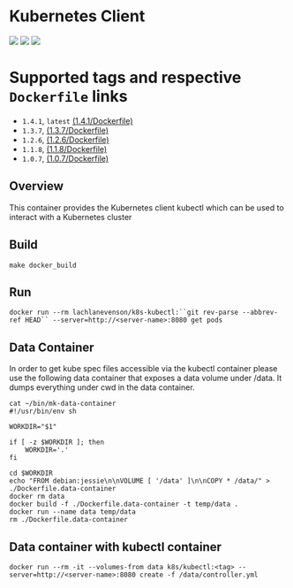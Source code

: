 # Kubernetes Client

[![](https://images.microbadger.com/badges/image/lachlanevenson/k8s-kubectl.svg)](http://microbadger.com/images/lachlanevenson/k8s-kubectl "Get your own image badge on microbadger.com")
[![](https://images.microbadger.com/badges/version/lachlanevenson/k8s-kubectl.svg)](http://microbadger.com/images/lachlanevenson/k8s-kubectl "Get your own version badge on microbadger.com")
[![](https://images.microbadger.com/badges/commit/lachlanevenson/k8s-kubectl.svg)](http://microbadger.com/images/lachlanevenson/k8s-kubectl "Get your own commit badge on microbadger.com")

# Supported tags and respective `Dockerfile` links
* `1.4.1`, `latest`    [(1.4.1/Dockerfile)](https://github.com/lachie83/k8s-kubectl/blob/v1.4.1/Dockerfile)
* `1.3.7`,     [(1.3.7/Dockerfile)](https://github.com/lachie83/k8s-kubectl/blob/v1.3.7/Dockerfile)
* `1.2.6`,     [(1.2.6/Dockerfile)](https://github.com/lachie83/k8s-kubectl/blob/v1.2.6/Dockerfile)
* `1.1.8`,     [(1.1.8/Dockerfile)](https://github.com/lachie83/k8s-kubectl/blob/v1.1.8/Dockerfile)
* `1.0.7`,     [(1.0.7/Dockerfile)](https://github.com/lachie83/k8s-kubectl/blob/v1.0.7/Dockerfile)


## Overview
This container provides the Kubernetes client kubectl which can be used to interact with a Kubernetes cluster

## Build
`make docker_build`

## Run
`docker run --rm lachlanevenson/k8s-kubectl:``git rev-parse --abbrev-ref HEAD`` --server=http://<server-name>:8080 get pods`

## Data Container

In order to get kube spec files accessible via the kubectl container please use the following data container that exposes a data volume under /data. It dumps everything under cwd in the data container.

```
cat ~/bin/mk-data-container 
#!/usr/bin/env sh

WORKDIR="$1"

if [ -z $WORKDIR ]; then
    WORKDIR='.'
fi

cd $WORKDIR
echo "FROM debian:jessie\n\nVOLUME [ '/data' ]\n\nCOPY * /data/" > ./Dockerfile.data-container
docker rm data
docker build -f ./Dockerfile.data-container -t temp/data .
docker run --name data temp/data
rm ./Dockerfile.data-container
```

## Data container with kubectl container
```
docker run --rm -it --volumes-from data k8s/kubectl:<tag> --server=http://<server-name>:8080 create -f /data/controller.yml
```

